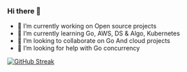 ### Hi there 👋

- 🔭 I’m currently working on Open source projects
- 🌱 I’m currently learning Go, AWS, DS & Algo, Kubernetes
- 👯 I’m looking to collaborate on Go And cloud projects
- 🤔 I’m looking for help with Go concurrency
<!-- - 💬 Ask me about Anything 
- 📫 How to reach me: .
- 😄 Pronouns: ...
- ⚡ Fun fact: ...
-->
[![GitHub Streak](http://github-readme-streak-stats.herokuapp.com?user=sderohan&theme=dark&date_format=M%20j%5B%2C%20Y%5D)](https://git.io/streak-stats)
